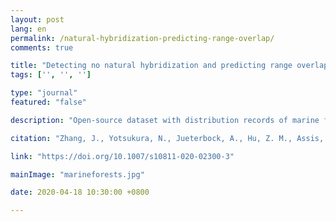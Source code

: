 ```yaml
---
layout: post
lang: en
permalink: /natural-hybridization-predicting-range-overlap/
comments: true

title: "Detecting no natural hybridization and predicting range overlap in Saccharina angustata and Saccharina japonica"
tags: ['', '', '']

type: "journal"
featured: "false"

description: "Open-source dataset with distribution records of marine forests compiled from literature, herbaria, digital repositories and citizen science initiatives."

citation: "Zhang, J., Yotsukura, N., Jueterbock, A., Hu, Z. M., Assis, J., Nagasato, C., Yao, J., & Duan, D. (2020). Detecting no natural hybridization and predicting range overlap in Saccharina angustata and Saccharina japonica. Journal of Applied Phycology"

link: "https://doi.org/10.1007/s10811-020-02300-3"

mainImage: "marineforests.jpg"

date: 2020-04-18 10:30:00 +0800

---
```

